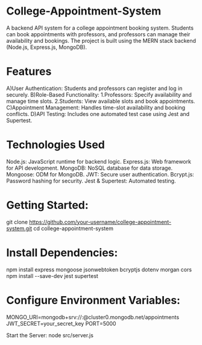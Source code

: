 # College-Appointment-System
A backend API system for a college appointment booking system. Students can book appointments with professors, and professors can manage their availability and bookings. The project is built using the MERN stack backend (Node.js, Express.js, MongoDB).
# Features
A)User Authentication: Students and professors can register and log in securely.
B)Role-Based Functionality:
   1.Professors: Specify availability and manage time slots.
   2.Students: View available slots and book appointments.
C)Appointment Management: Handles time-slot availability and booking conflicts.
D)API Testing: Includes one automated test case using Jest and Supertest.
# Technologies Used
Node.js: JavaScript runtime for backend logic.
Express.js: Web framework for API development.
MongoDB: NoSQL database for data storage.
Mongoose: ODM for MongoDB.
JWT: Secure user authentication.
Bcrypt.js: Password hashing for security.
Jest & Supertest: Automated testing.
# Getting Started:
git clone https://github.com/your-username/college-appointment-system.git
cd college-appointment-system
# Install Dependencies:
npm install express mongoose jsonwebtoken bcryptjs dotenv morgan cors
npm install --save-dev jest supertest
# Configure Environment Variables:
MONGO_URI=mongodb+srv://<username>:<password>@cluster0.mongodb.net/appointments
JWT_SECRET=your_secret_key
PORT=5000

Start the Server:
node src/server.js

